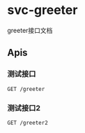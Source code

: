# svc-greeter

greeter接口文档

## Apis

### 测试接口

```text
GET /greeter
```

### 测试接口2

```text
GET /greeter2
```

